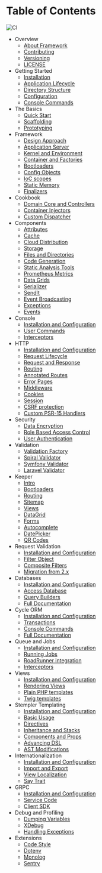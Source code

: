 # Table of Contents

![CI](https://github.com/spiral/roadrunner-docs/workflows/CI/badge.svg)

* Overview
    * [About Framework](about/spiral.md)
    * [Contributing](about/contributing.md)
    * [Versioning](about/semver.md)
    * [LICENSE](license.md)
* Getting Started
    * [Installation](start/install.md)
    * [Application Lifecycle](start/workers.md)
    * [Directory Structure](start/structure.md)
    * [Configuration](start/configuration.md)
    * [Console Commands](start/commands.md)
* The Basics
    * [Quick Start](basics/quick-start.md)
    * [Scaffolding](basics/scaffolding.md)
    * [Prototyping](basics/prototype.md)
* Framework
    * [Design Approach](framework/design.md)
    * [Application Server](framework/application-server.md)
    * [Kernel and Environment](framework/kernel.md)
    * [Container and Factories](framework/container.md)
    * [Bootloaders](framework/bootloaders.md)
    * [Config Objects](framework/config.md)
    * [IoC scopes](framework/scopes.md)
    * [Static Memory](framework/memory.md)
    * [Finalizers](framework/finalizers.md)
* Cookbook
    * [Domain Core and Controllers](cookbook/domain-core.md)
    * [Container Injectors](cookbook/injector.md)
    * [Custom Dispatcher](cookbook/custom-dispatcher.md)
* Components
    * [Attributes](component/attributes.md)
    * [Cache](component/cache.md)
    * [Cloud Distribution](component/distribution.md)
    * [Storage](component/storage.md)
    * [Files and Directories](component/files.md)
    * [Code Generation](component/reactor.md)
    * [Static Analysis Tools](component/tokenizer.md)
    * [Prometheus Metrics](component/metrics.md)
    * [Data Grids](component/data-grid.md)
    * [Serializer](component/serializer.md)
    * [SendIt](component/sendit.md)
    * [Event Broadcasting](component/broadcasting.md)
    * [Exceptions](component/exceptions.md)
    * [Events](component/events.md)
* Console
    * [Installation and Configuration](console/configuration.md)
    * [User Commands](console/commands.md)
    * [Interceptors](console/interceptors.md)
* HTTP
    * [Installation and Configuration](http/configuration.md)
    * [Request Lifecycle](http/lifecycle.md)
    * [Request and Response](http/request-response.md)
    * [Routing](http/routing.md)
    * [Annotated Routes](http/annotated-routes.md)
    * [Error Pages](http/errors.md)
    * [Middleware](http/middleware.md)
    * [Cookies](http/cookies.md)
    * [Session](http/session.md)
    * [CSRF protection](http/csrf.md)
    * [Custom PSR-15 Handlers](http/psr-15.md)
* Security
    * [Data Encryption](security/encrypter.md)
    * [Role Based Access Control](security/rbac.md)
    * [User Authentication](security/authentication.md)
* Validation
    * [Validation Factory](validation/factory.md)
    * [Spiral Validator](validation/spiral.md)
    * [Symfony Validator](validation/symfony.md)
    * [Laravel Validator](validation/laravel.md)
* Keeper
    * [Intro](keeper/intro.md)
    * [Bootloaders](keeper/bootloaders.md)
    * [Routing](keeper/routing.md)
    * [Sitemap](keeper/sitemap.md)
    * [Views](keeper/views.md)
    * [DataGrid](keeper/components/datagrid.md)
    * [Forms](keeper/components/forms.md)
    * [Autocomplete](keeper/components/autocomplete.md)
    * [DatePicker](keeper/components/datepicker.md)
    * [QR Codes](keeper/components/qrcode.md)
* Request Validation
    * [Installation and Configuration](filters/configuration.md)
    * [Filter Object](filters/filter.md)
    * [Composite Filters](filters/composite.md)
    * [Migration from 2.x](filters/bridge.md)
* Databases
    * [Installation and Configuration](database/configuration.md)
    * [Access Database](database/access.md)
    * [Query Builders](database/query-builders.md)
    * [Full Documentation](database/documentation.md)
* Cycle ORM
    * [Installation and Configuration](cycle/configuration.md)
    * [Transactions](cycle/transactions.md)
    * [Console Commands](cycle/commands.md)
    * [Full Documentation](cycle/documentation.md)
* Queue and Jobs
    * [Installation and Configuration](queue/configuration.md)
    * [Running Jobs](queue/jobs.md)
    * [RoadRunner integration](queue/roadrunner.md)
    * [Interceptors](queue/interceptors.md)
* Views
    * [Installation and Configuration](views/configuration.md)
    * [Rendering Views](views/render.md)
    * [Plain PHP templates](views/native.md)
    * [Twig templates](views/twig.md)
* Stempler Templating
    * [Installation and Configuration](stempler/configuration.md)
    * [Basic Usage](stempler/basics.md)
    * [Directives](stempler/directives.md)
    * [Inheritance and Stacks](stempler/inheritance.md)
    * [Components and Props](stempler/components.md)
    * [Advancing DSL](stempler/advanced.md)
    * [AST Modifications](stempler/visitors.md)
* Internationalization
    * [Installation and Configuration](i18n/configuration.md)
    * [Import and Export](i18n/export.md)
    * [View Localization](i18n/views.md)
    * [Say Trait](i18n/say-trait.md)
* GRPC
    * [Installation and Configuration](grpc/configuration.md)
    * [Service Code](grpc/service.md)
    * [Client SDK](grpc/client.md)
* Debug and Profiling
    * [Dumping Variables](debug/dumps.md)
    * [XDebug](debug/xdebug.md)
    * [Handling Exceptions](debug/exceptions.md)
* Extensions
    * [Code Style](extension/code-style.md)
    * [Dotenv](extension/dotenv.md)
    * [Monolog](extension/monolog.md)
    * [Sentry](extension/sentry.md)
